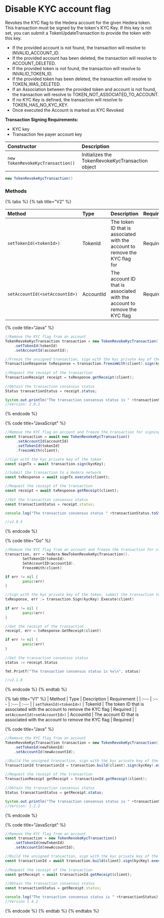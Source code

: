 # Disable KYC account flag

Revokes the KYC flag to the Hedera account for the given Hedera token. This transaction must be signed by the token's KYC Key. If this key is not set, you can submit a TokenUpdateTransaction to provide the token with this key.

*  If the provided account is not found, the transaction will resolve to INVALID\_ACCOUNT\_ID.
* If the provided account has been deleted, the transaction will resolve to ACCOUNT\_DELETED.
* If the provided token is not found, the transaction will resolve to INVALID\_TOKEN\_ID.
* If the provided token has been deleted, the transaction will resolve to TOKEN\_WAS\_DELETED.
*  If an Association between the provided token and account is not found, the transaction will resolve to TOKEN\_NOT\_ASSOCIATED\_TO\_ACCOUNT.
* If no KYC Key is defined, the transaction will resolve to TOKEN\_HAS\_NO\_KYC\_KEY.
* Once executed the Account is marked as KYC Revoked

**Transaction Signing Requirements:**

* KYC key
* Transaction fee payer account key

| Constructor | Description |
| :--- | :--- |
| `new TokenRevokeKycTransaction()` | Initializes the TokenRevokeKycTransaction object |

```java
new TokenRevokeKycTransaction()
```

### Methods

{% tabs %}
{% tab title="V2" %}


| Method | Type | Description | Requirement |
| :--- | :--- | :--- | :--- |
| `setTokenId(<tokenId>)` | TokenId | The token ID that is associated with the account to remove the KYC flag for | Required |
| `setAccountId(<setAccountId>)` | AccountId | The account ID that is associated with the account to remove the KYC flag | Required |

{% code title="Java" %}
```java
//Remove the KYC flag from an account
TokenRevokeKycTransaction transaction = new TokenRevokeKycTransaction()
    .setTokenId(tokenId)
    .setAccountId(accountId);

//Freeze the unsigned transaction, sign with the kyc private key of the token, submit the transaction to a Hedera network
TransactionResponse txResponse = transaction.freezeWith(client).sign(kycKey).execute(client);
    
//Request the receipt of the transaction
TransactionReceipt receipt = txResponse.getReceipt(client);
    
//Obtain the transaction consensus status
Status transactionStatus = receipt.status;

System.out.println("The transaction consensus status is " +transactionStatus);
//Version: 2.0.1
```
{% endcode %}

{% code title="JavaScript" %}
```javascript
//Remove the KYC flag on account and freeze the transaction for signing
const transaction = await new TokenRevokeKycTransaction()
     .setAccountId(accountId)
     .setTokenId(tokenId)
     .freezeWith(client);

//Sign with the kyc private key of the token
const signTx = await transaction.sign(kycKey);

//Submit the transaction to a Hedera network    
const txResponse = await signTx.execute(client);

//Request the receipt of the transaction
const receipt = await txResponse.getReceipt(client);
    
//Get the transaction consensus status
const transactionStatus = receipt.status;

console.log("The transaction consensus status " +transactionStatus.toString());

//v2.0.5
```
{% endcode %}

{% code title="Go" %}
```go
//Remove the KYC flag from an account and freeze the transaction for signing
transaction, err = hedera.NewTokenRevokeKycTransaction().
		SetTokenID(tokenId).
		SetAccountID(accountId).
		FreezeWith(client)

if err != nil {
		panic(err)
}

//Sign with the kyc private key of the token, submit the transaction to a Hedera network
txResponse, err := transaction.Sign(kycKey).Execute(client)
		
if err != nil {
		panic(err)
}

//Get the receipt of the transaction
receipt, err = txResponse.GetReceipt(client)

if err != nil {
		panic(err)
}
	
//Get the transaction consensus status
status := receipt.Status

fmt.Printf("The transaction consensus status is %v\n", status)

//v2.1.0
```
{% endcode %}
{% endtab %}

{% tab title="V1" %}
| Method | Type | Description | Requirement |
| :--- | :--- | :--- | :--- |
| `setTokenId(<tokenId>)` | TokenId | The token ID that is associated with the account to remove the KYC flag | Required |
| `setAccountId(<setAccountId>)` | AccountId | The account ID that is associated with the account to remove the KYC flag | Required |

{% code title="Java" %}
```java
//Remove the KYC flag from an account
TokenRevokeKycTransaction transaction = new TokenRevokeKycTransaction()
    .setTokenId(newTokenId)
    .setAccountId(newAccountId);

//Build the unsigned transaction, sign with the kyc private key of the token, submit the transaction to a Hedera network
TransactionId transactionId = transaction.build(client).sign(kycKey).execute(client);
    
//Request the receipt of the transaction
TransactionReceipt getReceipt = transactionId.getReceipt(client);
    
//Obtain the transaction consensus status
Status transactionStatus = getReceipt.status;

System.out.println("The transaction consensus status is " +transactionStatus);
//Version: 1.2.2
```
{% endcode %}

{% code title="JavaScript" %}
```javascript
//Remove the KYC flag from an account
const transaction = new TokenRevokeKycTransaction()
    .setTokenId(newTokenId)
    .setAccountId(newAccountId);

//Build the unsigned transaction, sign with the kyc private key of the token, submit the transaction to a Hedera network
const transactionId = await transaction.build(client).sign(kycKey).execute(client);
    
//Request the receipt of the transaction
const getReceipt = await transactionId.getReceipt(client);
    
//Obtain the transaction consensus status
const transactionStatus = getReceipt.status;

console.log("The transaction consensus status is " +transactionStatus);
//Version 1.4.2 
```
{% endcode %}
{% endtab %}
{% endtabs %}



